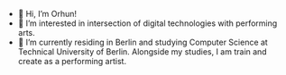 - 👋 Hi, I’m Orhun!
- 👀 I’m interested in intersection of digital technologies with performing arts.
- 🌱 I’m currently residing in Berlin and studying Computer Science at Technical University of Berlin. Alongside my studies, I am train and create as a performing artist.


<!---
orhunc/orhunc is a ✨ special ✨ repository because its `README.md` (this file) appears on your GitHub profile.
You can click the Preview link to take a look at your changes.
--->
